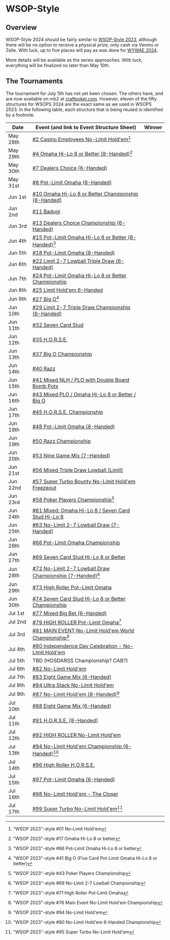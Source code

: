 # WSOP-Style

## Overview

WSOP-Style 2024 _should_ be
fairly similar to [WSOP-Style 2023](../2023/wsop-style.md), although there
will be no option to receive a physical prize, only cash via Venmo or Zelle.
With luck, up to five places will pay as was done for [WYWAE 2024](wywae.md).

More details will be available as the series approaches.  With luck,
everything will be finalized no later than May 10th.

## The Tournaments

The tournament for July 5th has not yet been chosen.  The others have,
and are now available on mb2 at
[craftpoker.com](https://craftpoker.com).  However, eleven of the
fifty structures for WSOPS 2024 are the exact same as we used in
WSOPS 2023.  In the following table, each structure that is being
reused is identified by a footnote.

|Date|Event (and link to Event Structure Sheet)|Winner|
|--|--|-|
|May 28th|[#2 Casino Employees No-Limit Hold'em](https://wsop.com/pdfs/structuresheets/structure_5504_23142.pdf)[^1]||
|May 29th|[#4 Omaha Hi-Lo 8 or Better (8-Handed)](https://wsop.com/pdfs/structuresheets/structure_5504_23144.pdf)[^2]||
|May 30th|[#7 Dealers Choice (6-Handed)](https://wsop.com/pdfs/structuresheets/structure_5504_23147.pdf)||
|May 31st|[#8 Pot-Limit Omaha (8-Handed)](https://wsop.com/pdfs/structuresheets/structure_5504_23148.pdf)||
|Jun 1st|[#10 Omaha Hi-Lo 8 or Better Championship (8-Handed)](https://wsop.com/pdfs/structuresheets/structure_5504_23150.pdf)||
|Jun 2nd|[#11 Badugi](https://wsop.com/pdfs/structuresheets/structure_5504_23151.pdf)||
|Jun 3rd|[#13 Dealers Choice Championship (6-Handed)](https://wsop.com/pdfs/structuresheets/structure_5504_23153.pdf)||
|Jun 4th|[#15 Pot-Limit Omaha Hi-Lo 8 or Better (8-Handed)](https://wsop.com/pdfs/structuresheets/structure_5504_23155.pdf)[^3]||
|Jun 5th|[#18 Pot-Limit Omaha (8-Handed)](https://wsop.com/pdfs/structuresheets/structure_5504_23158.pdf)||
|Jun 6th|[#22 Limit 2-7 Lowball Triple Draw (6-Handed)](https://wsop.com/pdfs/structuresheets/structure_5504_23162.pdf)||
|Jun 7th|[#24 Pot-Limit Omaha Hi-Lo 8 or Better Championship](https://wsop.com/pdfs/structuresheets/structure_5504_23164.pdf)||
|Jun 8th|[#25 Limit Hold'em 6-Handed](https://wsop.com/pdfs/structuresheets/structure_5504_23165.pdf)||
|Jun 9th|[#27 Big O](https://wsop.com/pdfs/structuresheets/structure_5504_23167.pdf)[^4]||
|Jun 10th|[#29 Limit 2-7 Triple Draw Championship (6-Handed)](https://wsop.com/pdfs/structuresheets/structure_5504_23169.pdf)||
|Jun 11th|[#32 Seven Card Stud](https://wsop.com/pdfs/structuresheets/structure_5504_23172.pdf)||
|Jun 12th|[#35 H.O.R.S.E.](https://wsop.com/pdfs/structuresheets/structure_5504_23175.pdf)||
|Jun 13th|[#37 Big O Championship](https://wsop.com/pdfs/structuresheets/structure_5504_23177.pdf)||
|Jun 14th|[#40 Razz](https://wsop.com/pdfs/structuresheets/structure_5504_23180.pdf)||
|Jun 15th|[#41 Mixed NLH / PLO with Double Board Bomb Pots](https://wsop.com/pdfs/structuresheets/structure_5504_23181.pdf)||
|Jun 16th|[#43 Mixed PLO / Omaha Hi-Lo 8 or Better / Big O](https://wsop.com/pdfs/structuresheets/structure_5504_23183.pdf)||
|Jun 17th|[#45 H.O.R.S.E. Championship](https://wsop.com/pdfs/structuresheets/structure_5504_23185.pdf)||
|Jun 18th|[#48 Pot-Limit Omaha (8-Handed)](https://wsop.com/pdfs/structuresheets/structure_5504_23188.pdf)||
|Jun 19th|[#50 Razz Championship](https://wsop.com/pdfs/structuresheets/structure_5504_23190.pdf)||
|Jun 20th|[#53 Nine Game Mix (7-Handed)](https://wsop.com/pdfs/structuresheets/structure_5504_23193.pdf)||
|Jun 21st|[#56 Mixed Triple Draw Lowball (Limit)](https://wsop.com/pdfs/structuresheets/structure_5504_23196.pdf)||
|Jun 22nd|[#57 Super Turbo Bounty No-Limit Hold'em Freezeout](https://wsop.com/pdfs/structuresheets/structure_5504_23197.pdf)||
|Jun 23rd|[#58 Poker Players Championship](https://wsop.com/pdfs/structuresheets/structure_5504_23198.pdf)[^5]||
|Jun 24th|[#61 Mixed: Omaha Hi-Lo 8 / Seven Card Stud Hi-Lo 8](https://wsop.com/pdfs/structuresheets/structure_5504_23201.pdf)||
|Jun 25th|[#63 No-Limit 2-7 Lowball Draw (7-Handed)](https://wsop.com/pdfs/structuresheets/structure_5504_23203.pdf)||
|Jun 26th|[#66 Pot-Limit Omaha Championship](https://wsop.com/pdfs/structuresheets/structure_5504_23206.pdf)||
|Jun 27th|[#69 Seven Card Stud Hi-Lo 8 or Better](https://wsop.com/pdfs/structuresheets/structure_5504_23209.pdf)||
|Jun 28th|[#72 No-Limit 2-7 Lowball Draw Championship (7-Handed)](https://wsop.com/pdfs/structuresheets/structure_5504_23212.pdf)[^6]||
|Jun 29th|[#73 High Roller Pot-Limit Omaha](https://wsop.com/pdfs/structuresheets/structure_5504_23213.pdf)||
|Jun 30th|[#74 Seven Card Stud Hi-Lo 8 or Better Championship](https://wsop.com/pdfs/structuresheets/structure_5504_23250.pdf)||
|Jul 1st|[#77 Mixed Big Bet (6-Handed)](https://wsop.com/pdfs/structuresheets/structure_5504_23253.pdf)||
|Jul 2nd|[#79 HIGH ROLLER Pot-Limit Omaha](https://wsop.com/pdfs/structuresheets/structure_5504_23255.pdf)[^7]||
|Jul 3rd|[#81 MAIN EVENT No-Limit Hold'em World Championship](https://wsop.com/pdfs/structuresheets/structure_5504_23257.pdf)[^8]||
|Jul 4th|[#80 Independence Day Celebration - No-Limit Hold'em](https://wsop.com/pdfs/structuresheets/structure_5504_23256.pdf)||
|Jul 5th|TBD (HOSDARSS Championship? CAB?)||
|Jul 6th|[#82 No-Limit Hold'em](https://wsop.com/pdfs/structuresheets/structure_5504_23258.pdf)||
|Jul 7th|[#83 Eight Game Mix (6-Handed)](https://wsop.com/pdfs/structuresheets/structure_5504_23259.pdf)||
|Jul 8th|[#84 Ultra Stack No-Limit Hold'em](https://wsop.com/pdfs/structuresheets/structure_5504_23260.pdf)||
|Jul 9th|[#87 No-Limit Hold'em (8-Handed)](https://wsop.com/pdfs/structuresheets/structure_5504_23263.pdf)[^9]||
|Jul 10th|[#88 Eight Game Mix (6-Handed)](https://wsop.com/pdfs/structuresheets/structure_5504_23264.pdf)||
|Jul 11th|[#91 H.O.R.S.E. (8-Handed)](https://wsop.com/pdfs/structuresheets/structure_5504_23267.pdf)||
|Jul 12th|[#92 HIGH ROLLER No-Limit Hold'em](https://wsop.com/pdfs/structuresheets/structure_5504_23268.pdf)||
|Jul 13th|[#94 No-Limit Hold'em Championship (6-Handed)](https://wsop.com/pdfs/structuresheets/structure_5504_23270.pdf)[^10]||
|Jul 14th|[#96 High Roller H.O.R.S.E.](https://wsop.com/pdfs/structuresheets/structure_5504_23272.pdf)||
|Jul 15th|[#97 Pot-Limit Omaha (6-Handed)](https://wsop.com/pdfs/structuresheets/structure_5504_23273.pdf)||
|Jul 16th|[#98 No-Limit Hold'em - The Closer](https://wsop.com/pdfs/structuresheets/structure_5504_23274.pdf)||
|Jul 17th|[#99 Super Turbo No-Limit Hold'em](https://wsop.com/pdfs/structuresheets/structure_5504_23275.pdf)[^11]||

[^1]: "WSOP 2023"-style #01 No-Limit Hold'em
[^2]: "WSOP 2023"-style #17 Omaha Hi-Lo 8 or better
[^3]: "WSOP 2023"-style #66 Pot-Limit Omaha Hi-Lo 8 or better
[^4]: "WSOP 2023"-style #41 Big O (Five Card Pot-Limit Omaha Hi-Lo 8 or better)
[^5]: "WSOP 2023"-style #43 Poker Players Championship
[^6]: "WSOP 2023"-style #69 No-Limit 2-7 Lowball Championship
[^7]: "WSOP 2023"-style #71 High Roller Pot-Limit Omaha
[^8]: "WSOP 2023"-style #76 Main Event No-Limit Hold'em Championship
[^9]: "WSOP 2023"-style #94 No-Limit Hold'em
[^10]: "WSOP 2023"-style #90 No-Limit Hold'em 6-Handed Championship
[^11]: "WSOP 2023"-style #95 Super Turbo No-Limit Hold'em
